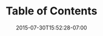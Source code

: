 ---
date: 2015-07-30T15:52:28-07:00
title: "Table of Contents"
product: "Balsamiq for Confluence Cloud"
weight: 1
---